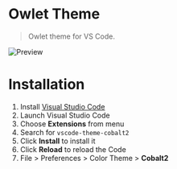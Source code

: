 # Owlet Theme

> Owlet theme for VS Code.

![Preview](images/preview.gif)

# Installation

1.  Install [Visual Studio Code](https://code.visualstudio.com/)
2.  Launch Visual Studio Code
3.  Choose **Extensions** from menu
4.  Search for `vscode-theme-cobalt2`
5.  Click **Install** to install it
6.  Click **Reload** to reload the Code
7.  File > Preferences > Color Theme > **Cobalt2**
